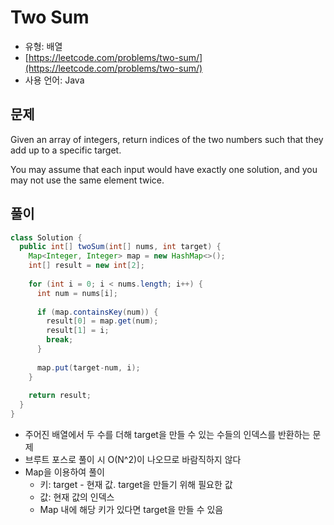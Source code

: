 Two Sum
========

- 유형: 배열
- [https://leetcode.com/problems/two-sum/](https://leetcode.com/problems/two-sum/)
- 사용 언어: Java


## 문제

Given an array of integers, return indices of the two numbers such that they add up to a specific target.

You may assume that each input would have exactly one solution, and you may not use the same element twice.


## 풀이

```java
class Solution {
  public int[] twoSum(int[] nums, int target) {
    Map<Integer, Integer> map = new HashMap<>();
    int[] result = new int[2];
    
    for (int i = 0; i < nums.length; i++) {
      int num = nums[i];
      
      if (map.containsKey(num)) {
        result[0] = map.get(num);
        result[1] = i;
        break;
      }
      
      map.put(target-num, i);
    }
    
    return result;
  }
}
```

- 주어진 배열에서 두 수를 더해 target을 만들 수 있는 수들의 인덱스를 반환하는 문제
- 브루트 포스로 풀이 시 O(N^2)이 나오므로 바람직하지 않다
- Map을 이용하여 풀이
  - 키: target - 현재 값. target을 만들기 위해 필요한 값
  - 값: 현재 값의 인덱스
  - Map 내에 해당 키가 있다면 target을 만들 수 있음
